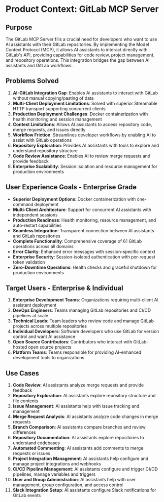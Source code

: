 # Product Context: GitLab MCP Server

## Purpose
The GitLab MCP Server fills a crucial need for developers who want to use AI assistants with their GitLab repositories. By implementing the Model Context Protocol (MCP), it allows AI assistants to interact directly with GitLab's API, providing capabilities for code review, project management, and repository operations. This integration bridges the gap between AI assistants and GitLab workflows.

## Problems Solved
1. **AI-GitLab Integration Gap**: Enables AI assistants to interact with GitLab without manual copying/pasting of data
2. **Multi-Client Deployment Limitations**: Solved with superior Streamable HTTP transport supporting concurrent clients
3. **Production Deployment Challenges**: Docker containerization with health monitoring and session management
4. **Context Limitations**: Allows AI assistants to access repository code, merge requests, and issues directly
5. **Workflow Friction**: Streamlines developer workflows by enabling AI to assist with GitLab operations
6. **Repository Exploration**: Provides AI assistants with tools to explore and understand repository structure
7. **Code Review Assistance**: Enables AI to review merge requests and provide feedback
8. **Enterprise Scalability**: Session isolation and resource management for production environments

## User Experience Goals - Enterprise Grade
- **Superior Deployment Options**: Docker containerization with one-command deployment
- **Multi-Client Architecture**: Support for concurrent AI assistants with independent sessions
- **Production Readiness**: Health monitoring, resource management, and auto-restart capabilities
- **Seamless Integration**: Transparent connection between AI assistants and GitLab repositories
- **Complete Functionality**: Comprehensive coverage of 61 GitLab operations across all domains
- **Error Clarity**: Enhanced error messages with session-specific context
- **Enterprise Security**: Session-isolated authentication with per-request token validation
- **Zero-Downtime Operations**: Health checks and graceful shutdown for production environments

## Target Users - Enterprise & Individual
1. **Enterprise Development Teams**: Organizations requiring multi-client AI assistant deployment
2. **DevOps Engineers**: Teams managing GitLab repositories and CI/CD pipelines at scale
3. **Technical Leads**: Team leaders who review code and manage GitLab projects across multiple repositories
4. **Individual Developers**: Software developers who use GitLab for version control and want AI assistance
5. **Open Source Contributors**: Contributors who interact with GitLab-hosted open source projects
6. **Platform Teams**: Teams responsible for providing AI-enhanced development tools to organizations

## Use Cases
1. **Code Review**: AI assistants analyze merge requests and provide feedback
2. **Repository Exploration**: AI assistants explore repository structure and file contents
3. **Issue Management**: AI assistants help with issue tracking and management
4. **Merge Request Analysis**: AI assistants analyze code changes in merge requests
5. **Branch Comparison**: AI assistants compare branches and review differences
6. **Repository Documentation**: AI assistants explore repositories to understand codebases
7. **Automated Commenting**: AI assistants add comments to merge requests or issues
8. **Project Integration Management**: AI assistants help configure and manage project integrations and webhooks
9. **CI/CD Pipeline Management**: AI assistants configure and trigger CI/CD pipelines, manage variables and triggers
10. **User and Group Administration**: AI assistants help with user management, group configuration, and access control
11. **Slack Integration Setup**: AI assistants configure Slack notifications for GitLab events

